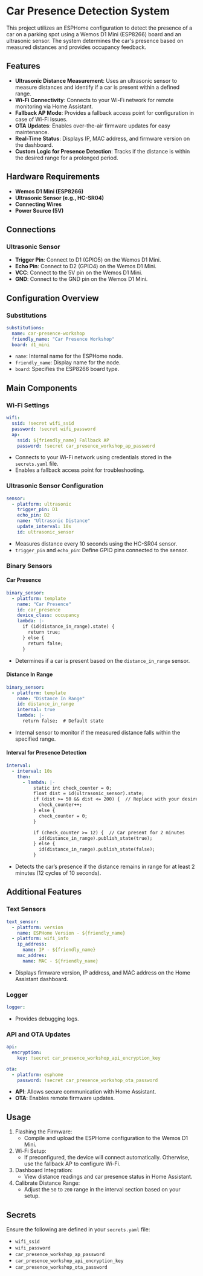 # Car Presence Detection System

This project utilizes an ESPHome configuration to detect the presence of a car on a parking spot using a Wemos D1 Mini (ESP8266) board and an ultrasonic sensor. The system determines the car's presence based on measured distances and provides occupancy feedback.

## Features
- **Ultrasonic Distance Measurement**: Uses an ultrasonic sensor to measure distances and identify if a car is present within a defined range.
- **Wi-Fi Connectivity**: Connects to your Wi-Fi network for remote monitoring via Home Assistant.
- **Fallback AP Mode**: Provides a fallback access point for configuration in case of Wi-Fi issues.
- **OTA Updates**: Enables over-the-air firmware updates for easy maintenance.
- **Real-Time Status**: Displays IP, MAC address, and firmware version on the dashboard.
- **Custom Logic for Presence Detection**: Tracks if the distance is within the desired range for a prolonged period.

## Hardware Requirements
- **Wemos D1 Mini (ESP8266)**
- **Ultrasonic Sensor (e.g., HC-SR04)**
- **Connecting Wires**
- **Power Source (5V)**

## Connections
### Ultrasonic Sensor
- **Trigger Pin**: Connect to D1 (GPIO5) on the Wemos D1 Mini.
- **Echo Pin**: Connect to D2 (GPIO4) on the Wemos D1 Mini.
- **VCC**: Connect to the 5V pin on the Wemos D1 Mini.
- **GND**: Connect to the GND pin on the Wemos D1 Mini.

## Configuration Overview
### Substitutions
```yaml
substitutions:
  name: car-presence-workshop
  friendly_name: "Car Presence Workshop"
  board: d1_mini
```
- `name`: Internal name for the ESPHome node.
- `friendly_name`: Display name for the node.
- `board`: Specifies the ESP8266 board type.

## Main Components
### Wi-Fi Settings
```yaml
wifi:
  ssid: !secret wifi_ssid
  password: !secret wifi_password
  ap:
    ssid: ${friendly_name} Fallback AP
    password: !secret car_presence_workshop_ap_password
```
- Connects to your Wi-Fi network using credentials stored in the `secrets.yaml` file.
- Enables a fallback access point for troubleshooting.

### Ultrasonic Sensor Configuration
```yaml
sensor:
  - platform: ultrasonic
    trigger_pin: D1
    echo_pin: D2
    name: "Ultrasonic Distance"
    update_interval: 10s
    id: ultrasonic_sensor
```
- Measures distance every 10 seconds using the HC-SR04 sensor.
- `trigger_pin` and `echo_pin`: Define GPIO pins connected to the sensor.

### Binary Sensors
#### Car Presence
```yaml
binary_sensor:
  - platform: template
    name: "Car Presence"
    id: car_presence
    device_class: occupancy
    lambda: |-
      if (id(distance_in_range).state) {
        return true;
      } else {
        return false;
      }
```
- Determines if a car is present based on the `distance_in_range` sensor.

#### Distance In Range
```yaml
binary_sensor:
  - platform: template
    name: "Distance In Range"
    id: distance_in_range
    internal: true
    lambda: |-
      return false;  # Default state
```
- Internal sensor to monitor if the measured distance falls within the specified range.

#### Interval for Presence Detection
```yaml
interval:
  - interval: 10s
    then:
      - lambda: |-
          static int check_counter = 0;
          float dist = id(ultrasonic_sensor).state;
          if (dist >= 50 && dist <= 200) {  // Replace with your desired range
            check_counter++;
          } else {
            check_counter = 0;
          }

          if (check_counter >= 12) {  // Car present for 2 minutes
            id(distance_in_range).publish_state(true);
          } else {
            id(distance_in_range).publish_state(false);
          }
```
- Detects the car’s presence if the distance remains in range for at least 2 minutes (12 cycles of 10 seconds).

## Additional Features
### Text Sensors
```yaml
text_sensor:
  - platform: version
    name: ESPHome Version - ${friendly_name}
  - platform: wifi_info
    ip_address: 
      name: IP - ${friendly_name}
    mac_addres:
      name: MAC - ${friendly_name}
```
- Displays firmware version, IP address, and MAC address on the Home Assistant dashboard.

### Logger
```yaml
logger:
```
- Provides debugging logs.

### API and OTA Updates
```yaml
api:
  encryption:
    key: !secret car_presence_workshop_api_encryption_key

ota:
  - platform: esphome
    password: !secret car_presence_workshop_ota_password
```
- **API**: Allows secure communication with Home Assistant.
- **OTA**: Enables remote firmware updates.

## Usage
1. Flashing the Firmware:
    - Compile and upload the ESPHome configuration to the Wemos D1 Mini.
2. Wi-Fi Setup:
    - If preconfigured, the device will connect automatically. Otherwise, use the fallback AP to configure Wi-Fi.
3. Dashboard Integration:
    - View distance readings and car presence status in Home Assistant.
4. Calibrate Distance Range:
    - Adjust the `50` to `200` range in the interval section based on your setup.

## Secrets
Ensure the following are defined in your `secrets.yaml` file:
- `wifi_ssid`
- `wifi_password`
- `car_presence_workshop_ap_password`
- `car_presence_workshop_api_encryption_key`
- `car_presence_workshop_ota_password`